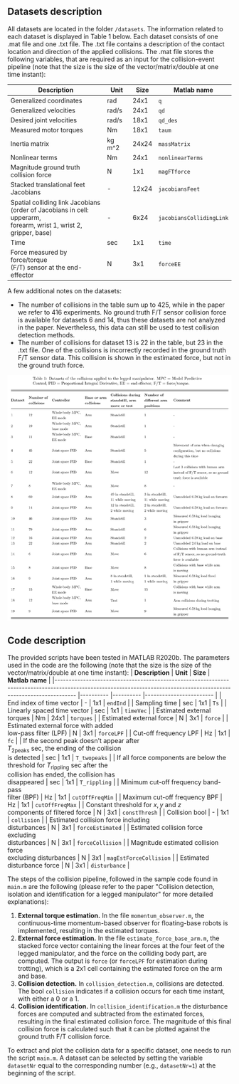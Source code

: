 ## Datasets description
All datasets are located in the folder `/datasets`. The information related to each dataset is displayed in Table 1 below. Each dataset consists of one .mat file and one .txt file. The .txt file contains a description of the contact location and direction of the applied collisions. The .mat file stores the following variables, that are required as an input for the collision-event pipeline (note that the size is the size of the vector/matrix/double at one time instant):

| **Description**                                                                                                          	| **Unit** 	| **Size** 	| **Matlab name**          	|
|--------------------------------------------------------------------------------------------------------------------------	|----------	|----------	|--------------------------	|
| Generalized coordinates                                                                                                  	| rad      	| 24x1     	| `q`                      	|
| Generalized velocities                                                                                                   	| rad/s    	| 24x1     	| `qd`                     	|
| Desired joint velocities                                                                                                 	| rad/s    	| 18x1     	| `qd_des`                 	|
| Measured motor torques                                                                                                   	| Nm       	| 18x1     	| `taum`                   	|
| Inertia matrix                                                                                                           	| kg m^2   	| 24x24    	| `massMatrix`             	|
| Nonlinear terms                                                                                                          	| Nm       	| 24x1     	| `nonlinearTerms`         	|
| Magnitude ground truth collision force                                                                                   	| N        	| 1x1      	| `magFTforce`             	|
| Stacked translational feet Jacobians                                                                                     	| -        	| 12x24    	| `jacobiansFeet`          	|
| Spatial colliding link Jacobians<br>(order of Jacobians in cell: upperarm, <br>forearm, wrist 1, wrist 2, gripper, base) 	| -        	| 6x24     	| `jacobiansCollidingLink` 	|
| Time                                                                                                  	| sec      	| 1x1     	| `time`                      	|
| Force measured by force/torque<br>(F/T) sensor at the end-effector                                                                                                  	| N      	| 3x1     	| `forceEE`                      	|

A few additional notes on the datasets:
- The number of collisions in the table sum up to 425, while in the paper we refer to 416 experiments. No ground truth F/T sensor collision force is available for datasets 6 and 14, thus these datasets are not analyzed in the paper. Nevertheless, this data can still be used to test collision detection methods.  
- The number of collisions for dataset 13 is 22 in the table, but 23 in the .txt file. One of the collisions is incorrectly recorded in the ground truth F/T sensor data. This collision is shown in the estimated force, but not in the ground truth force. 

![Table](table.jpg)


## Code description
The provided scripts have been tested in MATLAB R2020b.
The parameters used in the code are the following (note that the size is the size of the vector/matrix/double at one time instant):
| **Description**                                                                                                                                                   	| **Unit** 	| **Size** 	| **Matlab name**        	|
|-------------------------------------------------------------------------------------------------------------------------------------------------------------------	|----------	|----------	|------------------------	|
| End index of time vector                                                                                                                                          	| -        	| 1x1      	| `endInd`               	|
| Sampling time                                                                                                                                                     	| sec      	| 1x1      	| `Ts`                   	|
| Linearly spaced time vector                                                                                                                                       	| sec      	| 1x1      	| `timeVec`              	|
| Estimated external torques                                                                                                                                        	| Nm       	| 24x1     	| `torques`              	|
| Estimated external force                                                                                                                                          	| N        	| 3x1      	| `force`                	|
| Estimated external force with added <br>low-pass filter (LPF)                                                                                                      	| N        	| 3x1      	| `forceLPF`             	|
| Cut-off frequency LPF                                                                                                                                             	| Hz       	| 1x1      	| `fc`                   	|
| If the second peak doesn't appear after <br>$T_\text{2peaks}$ sec, the ending of the collision <br>is detected                                                    	| sec      	| 1x1      	| `T_twopeaks`           	|
| If all force components are below the <br>threshold for $T_{\text{rippling}}$ sec after the <br> collision has ended, the collision has <br>disappeared 	        | sec      	| 1x1      	| `T_rippling`           	|
| Minimum cut-off frequency band-pass<br>filter (BPF)                                                                                                               	| Hz       	| 1x1      	| `cutOffFreqMin`        	|
| Maximum cut-off frequency BPF                                                                                                                                     	| Hz       	| 1x1      	| `cutOffFreqMax`        	|
| Constant threshold for $x, y$ and $z$<br>components of filtered force                                                                                             	| N        	| 3x1      	| `constThresh`          	|
| Collision bool                                                                                                                                                    	| -        	| 1x1      	| `collision`            	|
| Estimated collision force including <br>disturbances                                                                                                              	| N        	| 3x1      	| `forceEstimated`       	|
| Estimated collision force excluding<br>disturbances                                                                                                               	| N        	| 3x1      	| `forceCollision`       	|
| Magnitude estimated collision force<br>excluding disturbances                                                                                                     	| N        	| 3x1      	| `magEstForceCollision` 	|
| Estimated disturbance force                                                                                                                                       	| N        	| 3x1      	| `disturbance`          	|

The steps of the collision pipeline, followed in the sample code found in `main.m` are the following (please refer to the paper "Collision detection, isolation and identification for a legged manipulator" for more detailed explanations):
1. **External torque estimation.** In the file `momentum_observer.m`, the continuous-time momentum-based observer for floating-base robots is implemented, resulting in the estimated torques.
2. **External force estimation.** In the file `estimate_force_base_arm.m`, the stacked force vector containing the linear forces at the four feet of the legged manipulator, and the force on the colliding body part, are computed. The output is `force` (or `forceLPF` for estimation during trotting), which is a 2x1 cell containing the estimated force on the arm and base. 
3. **Collision detection.** In `collision_detection.m`, collisions are detected. The bool `collision` indicates if a collision occurs for each time instant, with either a 0 or a 1. 
4. **Collision identification.** In `collision_identification.m` the disturbance forces are computed and subtracted from the estimated forces, resulting in the final estimated collision force. The magnitude of this final collision force is calculated such that it can be plotted against the ground truth F/T collision force. 

To extract and plot the collision data for a specific dataset, one needs to run the script `main.m`. A dataset can be selected by setting the variable `datasetNr` equal to the corresponding number (e.g., `datasetNr=1`) at the beginning of the script.

